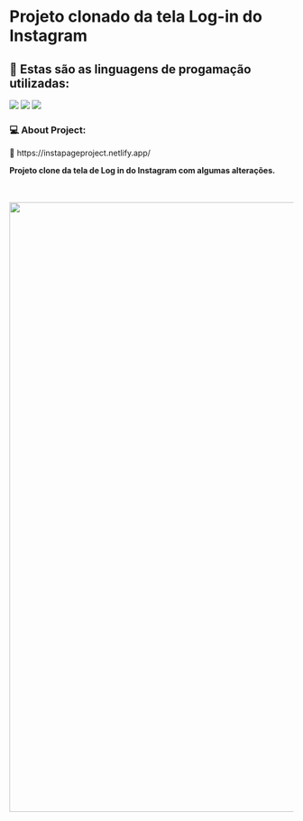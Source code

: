 <h1> Projeto clonado da tela Log-in do Instagram  </h1>
<h2> 🌱 Estas são as linguagens de progamação utilizadas:</h2>
<img src="https://img.shields.io/badge/HTML5-E34F26?style=for-the-badge&logo=html5&logoColor=white" />
<img src="https://img.shields.io/badge/CSS3-1572B6?style=for-the-badge&logo=css3&logoColor=white" />
<img src="https://img.shields.io/badge/JavaScript-F7DF1E?style=for-the-badge&logo=javascript&logoColor=black" />

<h3> 💻 About Project:</h3>
🔗 <a>https://instapageproject.netlify.app/</a>
<p><b>  Projeto clone da tela de Log in do Instagram com algumas alterações. </b></p>
<br>
<br>
<img width="1080px" src="https://github.com/ChristianFulco/Projeto-Instagram-TelaLogin-clone/blob/main/img/Image-tela-clone-login-instagram.jpg?raw=true" />
